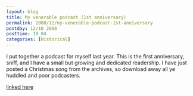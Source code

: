 ```yaml
---
layout: blog
title: My venerable podcast (1st anniversary)
permalink: 2008/12/my-venerable-podcast-1st-anniversary
postday: 12/10 2008
posttime: 19_04
categories: [Historical]
---
```


<p>I put together a podcast for myself last year. This is the first anniversary, sniff, and I have a small but growing and dedicated readership. I have just posted a Christmas song from the archives, so download away all ye huddled and poor podcasters.</p>
<a href="http://feeds2.feedburner.com/RockStarAlley">linked here</a>
